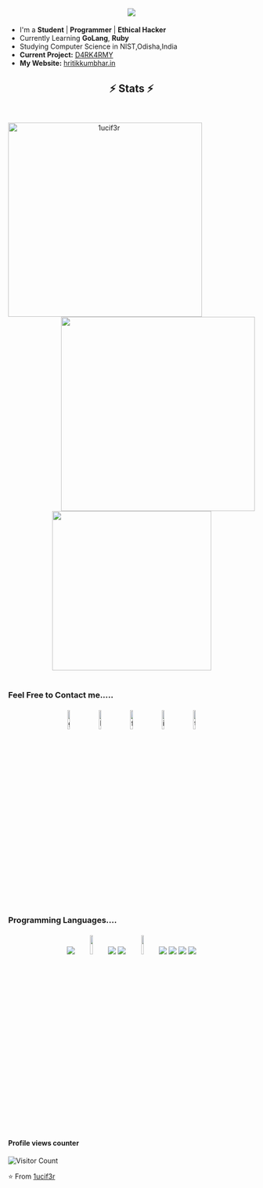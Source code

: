 <h1 align="center">
<a href="https://hritikkumbhar.in">
    <img src="https://readme-typing-svg.herokuapp.com?lines=Nice+To+Meet+You+!;Hello+%2C+There+%F0%9F%91%8B;This+is+Hritik+...!&center=true&size=30">
  </a>
</h1>


- I'm a **Student** | **Programmer** | **Ethical Hacker** 
- Currently Learning **GoLang**, **Ruby**
- Studying Computer Science in NIST,Odisha,India
- **Current Project:** [D4RK4RMY](https://darkarmy.live)
- **My Website:** [hritikkumbhar.in](https://hritikkumbhar.in/)

<h2 align="center">⚡ Stats ⚡</h2>
<br>
<p align=center>
  <div align=center>
    <a href="https://github.com/1ucif3r/github-readme-streak-stats" title="Go to Source">
      <img align="left" width=396 src="https://github-readme-streak-stats.herokuapp.com/?user=1ucif3r&theme=react&border=61dafb&hide_border=true" alt="1ucif3r" />
    </a>
    <a href="https://github.com/1ucif3r/github-readme-stats" title="Go to Source">
      <img align="right" width=396 src="https://github-readme-stats.vercel.app/api?username=1ucif3r&show_icons=true&theme=react&border_color=61dafb&hide_border=true" />
    </a>
  </div>
  <br><br><br><br><br><br><br><br><br>
  <div align=center>
      <img width=325 align="center" src="https://github-readme-stats.vercel.app/api/top-langs?username=1ucif3r&show_icons=true&locale=en&layout=compact&theme=react&border_color=61dafb&hide_border=true" />
    </a>
  </div>
  <br>
  
</p>

### Feel Free to Contact me.....

<p align="center">
	<a href="https://github.com/1ucif3r"><img alt="github" width="10%" style="padding:5px" src="https://img.icons8.com/clouds/100/000000/github.png"/></a>
	<a href="https://www.linkedin.com/in/hritik-kumbhar-188b02165/"><img alt="linkedin" width="10%" style="padding:5px" src="https://img.icons8.com/clouds/100/000000/linkedin.png"/></a>
	<a href="https://www.facebook.com/profile.php?id=100008549411115"><img alt="facebook" width="10%" style="padding:5px" src="https://img.icons8.com/clouds/100/000000/facebook-new.png"/></a>
	<a href="https://www.instagram.com/th3_1ucif3r/"><img alt="instagram" width="10%" style="padding:5px" src="https://img.icons8.com/clouds/100/000000/instagram.png"/></a>
	<a href="https://twitter.com/th3_1ucif3r"><img alt="twitter" width="10%" style="padding:5px" src="https://img.icons8.com/clouds/100/000000/twitter.png"/></a>
</p>

### Programming Languages....

<p align="center">
	<img src="https://img.icons8.com/color/96/000000/golang.png"/>
	<img width="10%" style="padding:5px" src="https://img.icons8.com/color/144/000000/python.png"/>
	<img src="https://img.icons8.com/color/96/000000/html-5--v1.png"/>
	<img src="https://img.icons8.com/color/96/000000/css3.png"/>
	<img width="10%" style="padding:5px" src="https://img.icons8.com/color/144/000000/javascript.png"/>
	<img src="https://img.icons8.com/color/96/000000/kali-linux.png"/>
	<img src="https://img.icons8.com/color/96/000000/git.png"/>
	<img src="https://img.icons8.com/color/96/000000/react-native.png"/>
	<img src="https://img.icons8.com/color/96/000000/npm.png"/>
	
	
</p>

#### Profile views counter
![Visitor Count](https://profile-counter.glitch.me/{1ucif3r}/count.svg)

⭐️ From [1ucif3r](https://github.com/1ucif3r)




